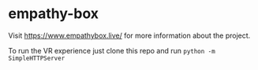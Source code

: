# empathy-box

Visit https://www.empathybox.live/ for more information about the project.

To run the VR experience just clone this repo and run `python -m SimpleHTTPServer`
